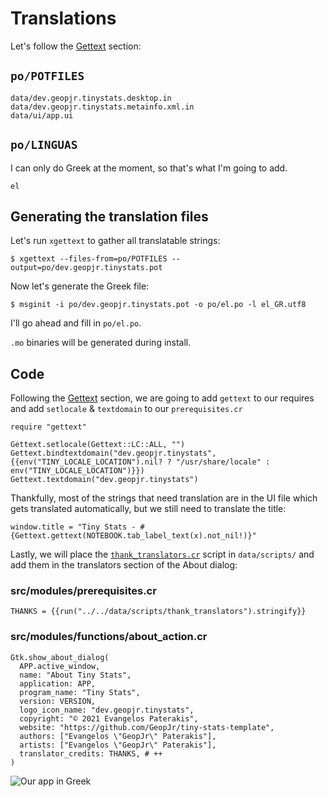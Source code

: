 # Translations

Let's follow the [Gettext](../extra/gettext) section:

## `po/POTFILES`

```
data/dev.geopjr.tinystats.desktop.in
data/dev.geopjr.tinystats.metainfo.xml.in
data/ui/app.ui
```

## `po/LINGUAS`

I can only do Greek at the moment, so that's what I'm going to add.

```
el
```

## Generating the translation files

Let's run `xgettext` to gather all translatable strings: 
```
$ xgettext --files-from=po/POTFILES --output=po/dev.geopjr.tinystats.pot
```

Now let's generate the Greek file: 
```
$ msginit -i po/dev.geopjr.tinystats.pot -o po/el.po -l el_GR.utf8
```

I'll go ahead and fill in `po/el.po`.

`.mo` binaries will be generated during install.

## Code

Following the [Gettext](../extra/gettext) section, we are going to add `gettext` to our requires and add `setlocale` & `textdomain` to our `prerequisites.cr`

```crystal
require "gettext"
```

```crystal
Gettext.setlocale(Gettext::LC::ALL, "")
Gettext.bindtextdomain("dev.geopjr.tinystats", {{env("TINY_LOCALE_LOCATION").nil? ? "/usr/share/locale" : env("TINY_LOCALE_LOCATION")}})
Gettext.textdomain("dev.geopjr.tinystats")
```

Thankfully, most of the strings that need translation are in the UI file which gets translated automatically, but we still need to translate the title:

```crystal
window.title = "Tiny Stats - #{Gettext.gettext(NOTEBOOK.tab_label_text(x).not_nil!)}"
```

Lastly, we will place the [`thank_translators.cr`](../extra/credits) script in `data/scripts/` and add them in the translators section of the About dialog:

### src/modules/prerequisites.cr

```crystal
THANKS = {{run("../../data/scripts/thank_translators").stringify}}
```

### src/modules/functions/about_action.cr

```crystal
Gtk.show_about_dialog(
  APP.active_window,
  name: "About Tiny Stats",
  application: APP,
  program_name: "Tiny Stats",
  version: VERSION,
  logo_icon_name: "dev.geopjr.tinystats",
  copyright: "© 2021 Evangelos Paterakis",
  website: "https://github.com/GeopJr/tiny-stats-template",
  authors: ["Evangelos \"GeopJr\" Paterakis"],
  artists: ["Evangelos \"GeopJr\" Paterakis"],
  translator_credits: THANKS, # ++
)
```

![Our app in Greek](/assets/en/translations-0.png)
